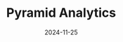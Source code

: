 ---  
layout: startup_page  
title: "Pyramid Analytics"  
id: "pyramidanalytics.com"  
permalink: "/pyramidanalyticspyramidanalytics.com11252024/"  
website: "https://www.pyramidanalytics.com"  
funding_round: ""  
funding_amount: "$50M"  
investors: "BlackRock"  
about: "Pyramid Analytics provides an AI-driven analytics and decision intelligence platform that simplifies data usage for decision-making. Its platform integrates data prep, business analytics, and data science, offering self-service access to data for users of all skill levels. The platform aims to eliminate operational complexity and empower intelligent decision-making across enterprises."  
markets: "Business Intelligence, Analytics, AI, Machine Learning, Business Information Systems, Enterprise Software, Software"  
hq: "Amsterdam, Noord-Holland, The Netherlands"  
founded_year: "2008"  
linkedin: "https://www.linkedin.com/company/pyramid-analytics"  
twitter: "http://twitter.com/PyramidAnalytic"  
instagram: ""  
facebook: "http://www.facebook.com/PyramidAnalytics"  
crunchbase: "https://www.crunchbase.com/organization/pyramid-analytics"  
pitchbook: "https://pitchbook.com/profiles/company/56328-94"  

date_display: "25-Nov-2024"  
date: "2024-11-25"

# SEO Optimization  
meta_title: "Pyramid Analytics -  Funding ($50M)"  
meta_description: "Pyramid Analytics, Pyramid Analytics provides an AI-driven analytics and decision intelligence platform that simplifies data usage for decision-making. Its platform inte..."  
meta_keywords: "Pyramid Analytics, Business Intelligence, Analytics, AI, Machine Learning, Business Information Systems, Enterprise Software, Software,  funding"  
canonical_url: "https://startup.projectstartups.com/pyramidanalyticspyramidanalytics.com11252024/"  
---